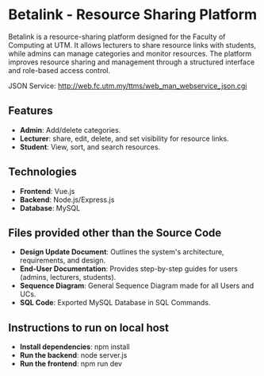 # Betalink - Resource Sharing Platform

Betalink is a resource-sharing platform designed for the Faculty of Computing at UTM. It allows lecturers to share resource links with students, while admins can manage categories and monitor resources. The platform improves resource sharing and management through a structured interface and role-based access control.

JSON Service: http://web.fc.utm.my/ttms/web_man_webservice_json.cgi

## Features
- **Admin**: Add/delete categories.
- **Lecturer**: share, edit, delete, and set visibility for resource links.
- **Student**: View, sort, and search resources.

## Technologies
- **Frontend**: Vue.js
- **Backend**: Node.js/Express.js
- **Database**: MySQL

## Files provided other than the Source Code
- **Design Update Document**: Outlines the system's architecture, requirements, and design.
- **End-User Documentation**: Provides step-by-step guides for users (admins, lecturers, students).
- **Sequence Diagram**: General Sequence Diagram made for all Users and UCs.
- **SQL Code**: Exported MySQL Database in SQL Commands.

## Instructions to run on local host
- **Install dependencies**: npm install
- **Run the backend**: node server.js
- **Run the frontend**: npm run dev

